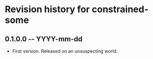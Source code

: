 # Revision history for constrained-some

## 0.1.0.0 -- YYYY-mm-dd

* First version. Released on an unsuspecting world.
